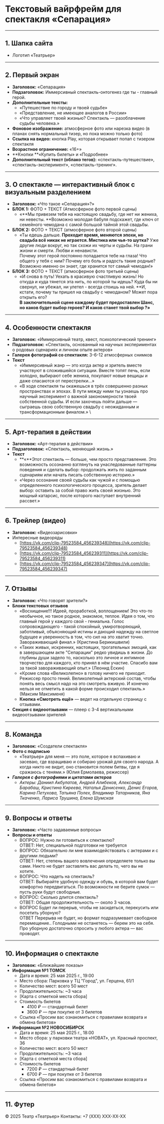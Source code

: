 # Текстовый вайрфрейм для спектакля «Сепарация»

---

## 1. Шапка сайта

* Логотип «Театрьер»

---

## 2. Первый экран

* **Заголовок:** «Сепарация»
* **Подзаголовок:** Иммерсивный спектакль-онтогенез где ты - главный герой.
* **Дополнительные тексты:**
    * «Путешествие по городу и твоей судьбе»
    * «Представление, не имеющее аналогов в России»
    * «Что управляет твоей жизнью? Спектакль — разоблачение судьбы человека.» 
* **Фоновое изображение:** атмосферное фото или нарезка видео (в планах снять нормальный тизер, но пока можно только фото)
* **Ссылка на видео:** кнопка Play, которая открывает попап с тизером спектакля
* **Возрастное ограничение:** «16+»
* **Кнопки **«Купить билеты» и «Подробнее»
* **Дополнительный текст (облако тегов):** «спектакль-путешествие», «спектакль-эксперимент», «спектакль-тренинг».

---

## 3. О спектакле — интерактивный блок с визуальным разделением

* **Заголовок:** «Что такое «Сепарация»?»
* **БЛОК 1:** ФОТО + ТЕКСТ (Атмосферное фото первой сцены)
    * «**Мы привезем тебя на настоящую свадьбу, где нет ни жениха, ни невесты. **Возможно молодая бабуля подскажет, где ключ от семейного чемодана с самой большой тайной этой свадьбы. 
* **БЛОК 2:** ФОТО + ТЕКСТ (атмосферное фото второй сцены)
    * «Ты едешь дальше. **Проходит время, меняются эпохи, но свадьба всё никак не играется. Мистика или чья-то шутка?** Уже другие люди вокруг, но так схожи их черты и судьбы. На грани жизни и смерти. Любви и ненависти.  \
Почему этот герой постоянно попадается тебе на глаза! Что общего у тебя с ним? Почему его боль и радость такие родные? Возможно именно он знает, где хранится тот самый чемодан!»
* **БЛОК 3:** ФОТО + ТЕКСТ (атмосферное фото третьей сцены)
    * «И снова в путь! Уехать в красивую счастливую жизнь! Но откуда и куда тянется эта нить, по которой ты идешь? Куда бы ни свернул, ни убежал, ни улетел - всегда стоишь на ней. **И, кстати, почему ты пришел на свадьбу с чемоданом? Может пора открыть его?   \
**В заключительной сцене каждому будет предоставлен Шанс, но каков будет выбор героев? И каков станет твой выбор ?»**

---

## 4. Особенности спектакля 

* **Заголовок:** «Иммерсивный театр, квест, психологический тренинг»
* **Подзаголовок:** «Спектакль, основанный на научных экспериментах о родовых сценариях и личном опыте актеров»
* **Галерея фотографий со спектакля:** 3-6-12 атмосферных снимков
* **Текст**
    * «Иммерсивный жанр — это когда актер и зритель вместе участвуют в сложившейся ситуации. Вместе топят печь, если холодно, выбирают себе жениха, покупают новые вещицы и даже спасаются от перестрелки...»
    * «В ходе спектакля ты окажешься в трёх совершенно разных пространствах и эпохах. В пути между ними ты узнаешь про научный эксперимент о важной закономерности твоей собственной судьбы. И если захочешь пойти дальше — сыграешь свою собственную свадьбу с неожиданным и трансформационным финалом.» \

---

## 5. Арт-терапия в действии

* **Заголовок:** «Арт-терапия в действии»
* **Подзаголовок:** «Спектакль, меняющий жизнь.»
* **Текст**
    * **«**Этот спектакль — больше, чем просто представление. Это возможность осознанно взглянуть на унаследованные паттерны поведения и сделать выбор: продолжать жить по заданным сценариям или начать писать собственную историю.»
    * «Через осознание своей судьбы как чужой и с помощью определенного  психологического процесса, зритель делает выбор: оставить за собой право жить своей жизнью. Это мощный катарсис, после которого наступает внутренний рассвет.»

---

## 6. Трейлер (видео)

* **Заголовок:** «Видеозарисовки»
* Интересные видеоряды
    * [https://vk.com/clip-79523584_456239348](https://vk.com/clip-79523584_456239348)
    * [https://vk.com/clip-79523584_456239311](https://vk.com/clip-79523584_456239311)
    * [https://vk.com/clip-79523584_456239347](https://vk.com/clip-79523584_456239347)

---

## 7. Отзывы

* **Заголовок:** «Что говорят зрители?»
* **Блоки текстовых отзывов**
    * «Восхищение!!! Идеей, проработкой, воплощением! Это что-то необычное, но такое родное, знакомое, теплое. Идея о том, что главный герой у каждого свой - гениальна. Голос сопровождающего - такой спокойный, умиротворяющий, заботливый, объясняющий истины и дающий надежду на светлое будущее и уверенность в том, что сил на это хватит точно. Завораживающий финал.» (Кристина Берикишвили)
    * «Таких живых, искренних, настоящих, трогательных эмоций, как в завершающем акте "Сепарации" редко увидишь в жизни. До глубины души задело то, насколько это личное и интимное творчество для каждого, кто принял в нём участие. Спасибо вам за такой завораживающий опыт.» (Леонид Ескин)
    * «Кроме слова «Великолепно» в голову ничего не приходит. Режиссер просто гений. Великолепный актерский состав, чтобы понять весь смысл надо на это смотреть вживую. И конечно нельзя не отметить в какой форме происходил спектакль.» (Максим Максименя)
    * **Кнопка «Смотреть ещё»** — ведет на отдельную страницу с отзывами.
* **Секция с видеоотзывами** — плеер с 3-4 вертикальными видеоотзывами зрителей

---

## 8. Команда

* **Заголовок:** «Создатели спектакля»
* **Фото с подписью**
    * «Театрьер» для меня — это поле, которое я вспахиваю и засеваю, где взращиваю и собираю урожай для своего народа. А когда никто не видит, оно становится полем битвы, где я сражаюсь с тенями.» (Юлия Ермолаева, режиссер)
* ***Галерея с фотографиями и цитатами актеров***
    * *Актеры: Даниил Акбулатов, Андрей Алибеков, Александр Барабаш, Кристина Киреева, Наталья Денисенко, Денис Егоров, Карина Петухова, Татьяна Полех, Владимир Татарников, Яна Ткаченко, Лариса Трушина, Елена Шумская*

---

## 9. Вопросы и ответы

* **Заголовок:** «Часто задаваемые вопросы»
* **Вопросы и ответы**
    * ВОПРОС: Нужно ли готовиться к спектаклю? \
ОТВЕТ: Нет, специальной подготовки не требуется
    * ВОПРОС: Обязательно ли мне взаимодействовать с актерами и с другими людьми? \
ОТВЕТ: Нет, степень вашего вовлечения определяете только вы сами. Никто не будет заставлять вас делать то, чего вы не хотите.
    * ВОПРОС: Что надеть на спектакль? \
ОТВЕТ: Выбирайте удобную одежду и обувь, в которой вам будет комфортно передвигаться. По возможности не берите сумок — пусть руки будут свободные. 
    * ВОПРОС: Сколько длится спектакль? \
ОТВЕТ: Общая продолжительность — около 3 часов.
    * ВОПРОС Будет ли перерыв, чтобы не засидеться, перекусить или посетить уборную?  \
ОТВЕТ Перерыва не будет, но формат подразумевает свободное перемещение.. Голодными не останетесь — берем это на себя. Про уборную достаточно спросить у любого актера — вас проводят. 

---

## 10. Информация о спектакле

* **Заголовок:** «Ближайшие показы»
* **Информация №1 ТОМСК**
    * Дата и время: 25 мая 2025 г., 19:00
    * Место сбора: Парковка у ТЦ "Город", ул. Герцена, 61/1
    * Количество мест: всего 50 мест
    * Продолжительность: ~3 часа
    * [Карта с отметкой места сбора]
    * Стоимость билетов
        * 4100 ₽ — стандартный билет
        * 3600 ₽ — при покупке от 3 билетов
    * Ссылка «Просим вас ознакомиться с правилами возврата и обмена билетов»
* **Информация №2 НОВОСИБИРСК**
    * Дата и время: 25 мая 2025 г., 18:00
    * Место сбора: у парковки театра «НОВАТ», ул. Красный проспект, 36
    * Количество мест: всего 50 мест
    * Продолжительность: ~3 часа
    * [Карта с отметкой места сбора]
    * Стоимость билетов
        * 7200 ₽ — стандартный билет
        * 6700 ₽ — при покупке от 3 билетов
    * Ссылка «Просим вас ознакомиться с правилами возврата и обмена билетов»

---

## 11. Футер

© 2025 Театр «Театрьер»
Контакты: +7 (XXX) XXX-XX-XX
